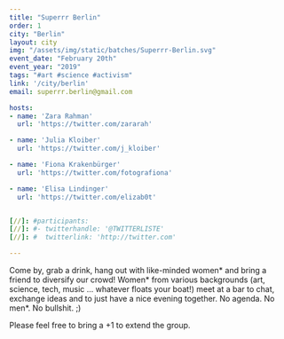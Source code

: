 ```yaml
---
title: "Superrr Berlin"
order: 1
city: "Berlin"
layout: city
img: "/assets/img/static/batches/Superrr-Berlin.svg"
event_date: "February 20th"
event_year: "2019"
tags: "#art #science #activism"
link: '/city/berlin'
email: superrr.berlin@gmail.com

hosts:
- name: 'Zara Rahman'
  url: 'https://twitter.com/zararah'

- name: 'Julia Kloiber'
  url: 'https://twitter.com/j_kloiber'

- name: 'Fiona Krakenbürger'
  url: 'https://twitter.com/fotografiona'

- name: 'Elisa Lindinger'
  url: 'https://twitter.com/elizab0t'


[//]: #participants:
[//]: #- twitterhandle: '@TWITTERLISTE'
[//]: #  twitterlink: 'http://twitter.com'

---
```

Come by, grab a drink, hang out with like-minded women* and bring a friend to diversify our crowd! Women* from various backgrounds (art, science, tech, music ... whatever floats your boat!) meet at a bar to chat, exchange ideas and to just have a nice evening together.
No agenda. No men*. No bullshit. ;)

Please feel free to bring a +1 to extend the group.







